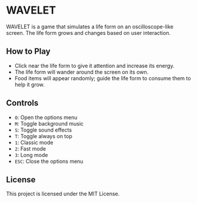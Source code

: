 # WAVELET

WAVELET is a game that simulates a life form on an oscilloscope-like screen. The life form grows and changes based on user interaction.

## How to Play

- Click near the life form to give it attention and increase its energy.
- The life form will wander around the screen on its own.
- Food items will appear randomly; guide the life form to consume them to help it grow.

## Controls

- `O`: Open the options menu
- `M`: Toggle background music
- `S`: Toggle sound effects
- `T`: Toggle always on top
- `1`: Classic mode
- `2`: Fast mode
- `3`: Long mode
- `ESC`: Close the options menu

## License

This project is licensed under the MIT License.
